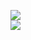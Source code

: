 [![](https://img.shields.io/badge/Made%20With-Github%20Spray-lightgrey.svg?style=for-the-badge&logo=github)](https://github.com/Annihil/github-spray#624)  
[![](https://i.imgur.com/2DrTn0Z.gif)](https://github.com/Annihil/github-spray)